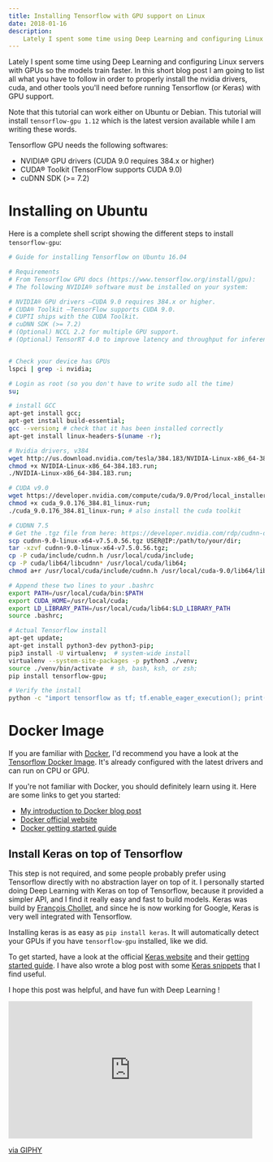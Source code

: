 ```yaml
---
title: Installing Tensorflow with GPU support on Linux
date: 2018-01-16
description:
    Lately I spent some time using Deep Learning and configuring Linux servers with GPUs so the models train faster. In this short blog post I am going to list all what you have to follow in order to properly install the nvidia drivers, cuda, and other tools you'll need before running Tensorflow (or Keras) with GPU support. Let's get to it !
---
```


Lately I spent some time using Deep Learning and configuring Linux servers with GPUs so the models train faster. In this short blog post I am going to list all what you have to follow in order to properly install the nvidia drivers, cuda, and other tools you'll need before running Tensorflow (or Keras) with GPU support.

Note that this tutorial can work either on Ubuntu or Debian. This tutorial will install `tensorflow-gpu 1.12` which
is the latest version available while I am writing these words.

Tensorflow GPU needs the following softwares:

- NVIDIA® GPU drivers (CUDA 9.0 requires 384.x or higher)
- CUDA® Toolkit (TensorFlow supports CUDA 9.0)
- cuDNN SDK (>= 7.2)

# Installing on Ubuntu

Here is a complete shell script showing the different steps to install `tensorflow-gpu`:

``` bash
# Guide for installing Tensorflow on Ubuntu 16.04

# Requirements
# From Tensorflow GPU docs (https://www.tensorflow.org/install/gpu):
# The following NVIDIA® software must be installed on your system:

# NVIDIA® GPU drivers —CUDA 9.0 requires 384.x or higher.
# CUDA® Toolkit —TensorFlow supports CUDA 9.0.
# CUPTI ships with the CUDA Toolkit.
# cuDNN SDK (>= 7.2)
# (Optional) NCCL 2.2 for multiple GPU support.
# (Optional) TensorRT 4.0 to improve latency and throughput for inference on some models.


# Check your device has GPUs
lspci | grep -i nvidia;

# Login as root (so you don't have to write sudo all the time)
su;

# install GCC
apt-get install gcc;
apt-get install build-essential;
gcc --version; # check that it has been installed correctly
apt-get install linux-headers-$(uname -r);

# Nvidia drivers, v384
wget http://us.download.nvidia.com/tesla/384.183/NVIDIA-Linux-x86_64-384.183.run;
chmod +x NVIDIA-Linux-x86_64-384.183.run;
./NVIDIA-Linux-x86_64-384.183.run;

# CUDA v9.0
wget https://developer.nvidia.com/compute/cuda/9.0/Prod/local_installers/cuda_9.0.176_384.81_linux-run;
chmod +x cuda_9.0.176_384.81_linux-run;
./cuda_9.0.176_384.81_linux-run; # also install the cuda toolkit

# CUDNN 7.5
# Get the .tgz file from here: https://developer.nvidia.com/rdp/cudnn-download
scp cudnn-9.0-linux-x64-v7.5.0.56.tgz USER@IP:/path/to/your/dir;
tar -xzvf cudnn-9.0-linux-x64-v7.5.0.56.tgz;
cp -P cuda/include/cudnn.h /usr/local/cuda/include;
cp -P cuda/lib64/libcudnn* /usr/local/cuda/lib64;
chmod a+r /usr/local/cuda/include/cudnn.h /usr/local/cuda-9.0/lib64/libcudnn*;

# Append these two lines to your .bashrc
export PATH=/usr/local/cuda/bin:$PATH
export CUDA_HOME=/usr/local/cuda;
export LD_LIBRARY_PATH=/usr/local/cuda/lib64:$LD_LIBRARY_PATH
source .bashrc;

# Actual Tensorflow install
apt-get update;
apt-get install python3-dev python3-pip;
pip3 install -U virtualenv;  # system-wide install
virtualenv --system-site-packages -p python3 ./venv;
source ./venv/bin/activate  # sh, bash, ksh, or zsh;
pip install tensorflow-gpu;

# Verify the install
python -c "import tensorflow as tf; tf.enable_eager_execution(); print(tf.reduce_sum(tf.random_normal([1000, 1000])))"
```


# Docker Image

If you are familiar with [Docker](https://www.docker.com/), I'd recommend you have a look at the [Tensorflow Docker Image](https://hub.docker.com/r/tensorflow/tensorflow/). It's already configured with the latest drivers and can run on CPU or GPU.

If you're not familiar with Docker, you should definitely learn using it. Here are some links to get you started:

- [My introduction to Docker blog post](https://ericdaat.github.io/docker-introduction.html)
- [Docker official website](https://www.docker.com/)
- [Docker getting started guide](https://docs.docker.com/get-started/)

## Install Keras on top of Tensorflow

This step is not required, and some people probably prefer using Tensorflow directly with no abstraction layer on top of it. I personally started doing Deep Learning with Keras on top of Tensorflow, because it provided a simpler API, and I find it really easy and fast to build models.
Keras was build by [François Chollet](https://twitter.com/fchollet?lang=en), and since he is now working for Google, Keras is very well integrated with Tensorflow.

Installing keras is as easy as `pip install keras`. It will automatically detect your GPUs if you have `tensorflow-gpu` installed, like we did.

To get started, have a look at the official [Keras website](https://keras.io/) and their [getting started guide](https://keras.io/#getting-started-30-seconds-to-keras). I have also wrote a blog post with some [Keras snippets](https://ericdaat.github.io/keras-snippets.html) that I find useful.

I hope this post was helpful, and have fun with Deep Learning !

<iframe src="https://giphy.com/embed/W9zNtyI9I4lG" width="480" height="270" frameBorder="0" class="giphy-embed" allowFullScreen></iframe><p><a href="https://giphy.com/gifs/neural-networks-W9zNtyI9I4lG">via GIPHY</a></p>
